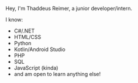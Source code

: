 Hey, I'm Thaddeus Reimer, a junior developer/intern.

I know:
 - C#/.NET
 - HTML/CSS
 - Python
 - Kotlin/Android Studio
 - PHP
 - SQL
 - JavaScript (kinda)
 - and am open to learn anything else!
